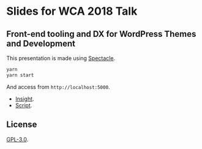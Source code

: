 # Slides for WCA 2018 Talk

## Front-end tooling and DX for WordPress Themes and Development

This presentation is made using [Spectacle](https://github.com/FormidableLabs/spectacle/).

```bash
yarn
yarn start
```

And access from `http://localhost:5000`.

-   [Insight](insight.md).
-   [Script](script.md).

## License

[GPL-3.0](https://opensource.org/licenses/GPL-3.0).
